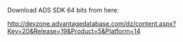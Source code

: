 Download ADS SDK 64 bits from here:

http://devzone.advantagedatabase.com/dz/content.aspx?Key=20&Release=19&Product=5&Platform=14
